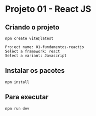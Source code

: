 # Projeto 01 - React JS

## Criando o projeto

```
npm create vite@latest
```

```
Project name: 01-fundamentos-reactjs
Select a framework: react
Select a variant: Javascript
```

## Instalar os pacotes

```
npm install
```

## Para executar

```
npm run dev
```